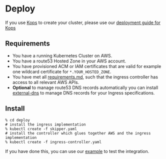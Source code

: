 # Deploy

If you use [Kops](https://github.com/kubernetes/kops) to create your
cluster, please use our [deployment guide for Kops](kops.md)

## Requirements

* You have a running Kubernetes Cluster on AWS.
* You have a route53 Hosted Zone in your AWS account.
* You have provisioned ACM or IAM certificates that are valid
  for example one wildcard certificate for `*.YOUR_HOSTED_ZONE`.
* You have met all [requirements.md](requirements.md), such that the
  ingress controller has access to all relevant AWS APIs.
* **Optional** to manage route53 DNS records automatically you can install
  [external-dns](https://github.com/kubernetes-incubator/external-dns/)
  to manage DNS records for your Ingress specifications.

## Install

    % cd deploy
    # install the ingress implementation
    % kubectl create -f skipper.yaml
    # install the controller which glues together AWS and the ingress implementation
    % kubectl create -f ingress-controller.yaml

If you have done this, you can use our
[example](https://github.com/zalando-incubator/kube-ingress-aws-controller/tree/master/example)
to test the integration.

